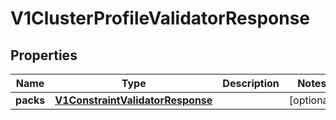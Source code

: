 # V1ClusterProfileValidatorResponse

## Properties
Name | Type | Description | Notes
------------ | ------------- | ------------- | -------------
**packs** | [**V1ConstraintValidatorResponse**](V1ConstraintValidatorResponse.md) |  |  [optional]
